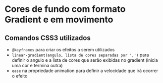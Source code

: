 # Cores de fundo com formato Gradient e em movimento

## Comandos CSS3 utilizados
* `@keyframes` para criar os efeitos a serem utilizados
* `linear-gradient(angulo, lista de cores separadas por ',')` para definir o angulo e a lista de cores que serão exibidas no gradient (inicia uma cor e termina outra)
* `ease` na propriedade animation para definir a velocidade que irá ocorrer o efeito